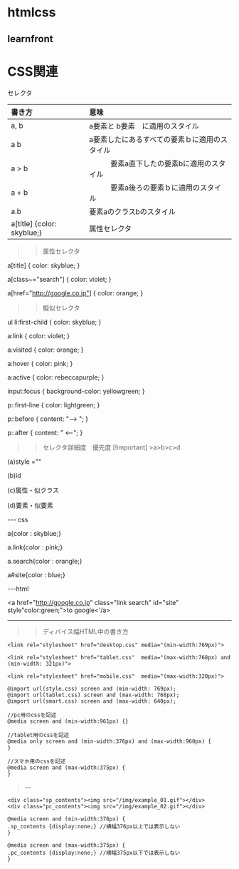 # htmlcss
 ## learnfront

# CSS関連
セレクタ

|書き方|意味|
|:--|:--|
|a, b|a要素と b要素　に適用のスタイル|
|a b|a要素したにあるすべての要素ｂに適用のスタイル|
|a > b|　　　要素a直下したの要素bに適用のスタイル|
|a + b|　　　要素a後ろの要素ｂに適用のスタイル|
|a.b|     要素aのクラスbのスタイル|
|a[title] {color: skyblue;}|属性セレクタ|


>>属性セレクタ

a[title] {
    color: skyblue;
}

a[class~="search"] {
    color: violet;
}

a[href="http://google.co.jp"] {
    color: orange;
}

>>擬似セレクタ

ul li:first-child {
    color: skyblue;
}

a:link {
    color: violet;
}

a:visited {
    color: orange;
}

a:hover {
    color: pink;
}

a:active {
    color: rebeccapurple;
}

input:focus {
    background-color: yellowgreen;
}

p::first-line {
    color: lightgreen;
}

p::before {
    content: "--> ";
}

p::after {
    content: " <--";
}

>>セレクタ詳細度　優先度
[!important] >a>b>c>d

(a)style =""

(b)id

(c)属性・似クラス

(d)要素・似要素

--- css

a{color : skyblue;}

a.link{color : pink;}

a.search{color : orangle;}

a#site{color : blue;}

 ---html

<a href="http://google.co.jp" class="link search" id="site" style"color:green;">to google<'/a>

---

>>ディバイス幅HTML中の書き方

```
<link rel="stylesheet" href="desktop.css" media="(min-width:769px)">

<link rel="stylesheet" href="tablet.css"  media="(max-width:768px) and (min-width: 321px)">

<link rel="stylesheet" href="mobile.css"  media="(max-width:320px)"> 

@import url(style.css) screen and (min-width: 769px);
@import url(tablet.css) screen and (max-width: 768px);
@import url(smart.css) screen and (max-width: 640px);

//pc用のcssを記述
@media screen and (min-width:961px) {}

//tablet用のcssを記述
@media only screen and (min-width:376px) and (max-width:960px) {
}

//スマホ用のcssを記述
@media screen and (max-width:375px) {
}
```


>--
```
<div class="sp_contents"><img src="/img/example_01.gif"></div>
<div class="pc_contents"><img src="/img/example_02.gif"></div>

@media screen and (min-width:376px) {
.sp_contents {display:none;} //横幅376px以上では表示しない
}
  
@media screen and (max-width:375px) {
.pc_contents {display:none;} //横幅375px以下では表示しない
} 
```
